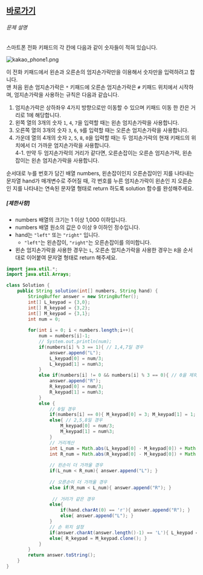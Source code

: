 


## [바로가기](https://school.programmers.co.kr/learn/courses/30/lessons/67256)


###### 문제 설명

스마트폰 전화 키패드의 각 칸에 다음과 같이 숫자들이 적혀 있습니다.

![kakao_phone1.png](https://grepp-programmers.s3.ap-northeast-2.amazonaws.com/files/production/4b69a271-5f4a-4bf4-9ebf-6ebed5a02d8d/kakao_phone1.png)

이 전화 키패드에서 왼손과 오른손의 엄지손가락만을 이용해서 숫자만을 입력하려고 합니다.  
맨 처음 왼손 엄지손가락은 `*` 키패드에 오른손 엄지손가락은 `#` 키패드 위치에서 시작하며, 엄지손가락을 사용하는 규칙은 다음과 같습니다.

1.  엄지손가락은 상하좌우 4가지 방향으로만 이동할 수 있으며 키패드 이동 한 칸은 거리로 1에 해당합니다.
2.  왼쪽 열의 3개의 숫자 `1`, `4`, `7`을 입력할 때는 왼손 엄지손가락을 사용합니다.
3.  오른쪽 열의 3개의 숫자 `3`, `6`, `9`를 입력할 때는 오른손 엄지손가락을 사용합니다.
4.  가운데 열의 4개의 숫자 `2`, `5`, `8`, `0`을 입력할 때는 두 엄지손가락의 현재 키패드의 위치에서 더 가까운 엄지손가락을 사용합니다.  
    4-1. 만약 두 엄지손가락의 거리가 같다면, 오른손잡이는 오른손 엄지손가락, 왼손잡이는 왼손 엄지손가락을 사용합니다.

순서대로 누를 번호가 담긴 배열 numbers, 왼손잡이인지 오른손잡이인 지를 나타내는 문자열 hand가 매개변수로 주어질 때, 각 번호를 누른 엄지손가락이 왼손인 지 오른손인 지를 나타내는 연속된 문자열 형태로 return 하도록 solution 함수를 완성해주세요.

##### **[제한사항]**

-   numbers 배열의 크기는 1 이상 1,000 이하입니다.
-   numbers 배열 원소의 값은 0 이상 9 이하인 정수입니다.
-   hand는 `"left"` 또는 `"right"` 입니다.
    -   `"left"`는 왼손잡이, `"right"`는 오른손잡이를 의미합니다.
-   왼손 엄지손가락을 사용한 경우는 `L`, 오른손 엄지손가락을 사용한 경우는 `R`을 순서대로 이어붙여 문자열 형태로 return 해주세요.

```java
import java.util.*;
import java.util.Arrays;

class Solution {
    public String solution(int[] numbers, String hand) {
        StringBuffer answer = new StringBuffer();
        int[] L_keypad = {3,0};
        int[] R_keypad = {3,2};
        int[] M_keypad = {3,1};
        int num = 0;
        
        for(int i = 0; i < numbers.length;i++){
            num = numbers[i]-1;
            // System.out.println(num);
            if(numbers[i] % 3 == 1){ // 1,4,7일 경우
                answer.append("L");
                L_keypad[0] = num/3;
                L_keypad[1] = num%3;
            }
            else if(numbers[i] != 0 && numbers[i] % 3 == 0){ // 0을 제외한 3,6,9일 경우
                answer.append("R");
                R_keypad[0] = num/3;
                R_keypad[1] = num%3;
            }
            else {
                // 0일 경우
                if(numbers[i] == 0){ M_keypad[0] = 3; M_keypad[1] = 1; }
                else{ // 2,5,8일 경우
                    M_keypad[0] = num/3;
                    M_keypad[1] = num%3;
                }
                // 거리계산
                int L_num = Math.abs(L_keypad[0] - M_keypad[0]) + Math.abs(L_keypad[1] - M_keypad[1]);
                int R_num = Math.abs(R_keypad[0] - M_keypad[0]) + Math.abs(R_keypad[1] - M_keypad[1]);
                
                // 왼손이 더 가까울 경우
                if(L_num < R_num){ answer.append("L"); }
                
                // 오른손이 더 가까울 경우
                else if(R_num < L_num){ answer.append("R"); }
                
                 // 거리가 같은 경우
                else{
                    if(hand.charAt(0) == 'r'){ answer.append("R"); }
                    else{ answer.append("L"); }
                }
                // 손 위치 설정
                if(answer.charAt(answer.length()-1) == 'L'){ L_keypad = M_keypad.clone(); }
                else{ R_keypad = M_keypad.clone(); }
            }
        }
        return answer.toString();
    }
}
```